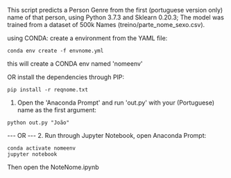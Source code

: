 This script predicts a Person Genre from the first (portuguese version only) name of that person, using Python 3.7.3 and Sklearn 0.20.3;
The model was trained from a dataset of 500k Names (treino/parte_nome_sexo.csv).

using CONDA: create a environment from the YAML file:
```
conda env create -f envnome.yml
```
this will create a CONDA env named 'nomeenv'

OR install the dependencies through PIP:
```
pip install -r reqnome.txt
```


1. Open the 'Anaconda Prompt' and run 'out.py' with your (Portuguese) name as the first argument:
```
python out.py "João"
```


--- OR --- 
2. Run through Jupyter Notebook, open Anaconda Prompt:
```
conda activate nomeenv
jupyter notebook
```

Then open the NoteNome.ipynb
